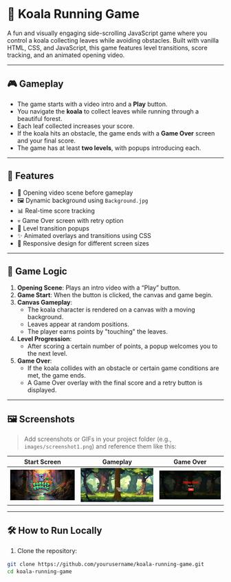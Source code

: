 # 🐨 Koala Running Game

A fun and visually engaging side-scrolling JavaScript game where you control a koala collecting leaves while avoiding obstacles. Built with vanilla HTML, CSS, and JavaScript, this game features level transitions, score tracking, and an animated opening video.

---

## 🎮 Gameplay

- The game starts with a video intro and a **Play** button.
- You navigate the **koala** to collect leaves while running through a beautiful forest.
- Each leaf collected increases your score.
- If the koala hits an obstacle, the game ends with a **Game Over** screen and your final score.
- The game has at least **two levels**, with popups introducing each.

---

## 🚀 Features

- 🎥 Opening video scene before gameplay
- 🖼️ Dynamic background using `Background.jpg`
- 📊 Real-time score tracking
- 💀 Game Over screen with retry option
- 🎉 Level transition popups
- ✨ Animated overlays and transitions using CSS
- 📱 Responsive design for different screen sizes

---

## 🧠 Game Logic

1. **Opening Scene**: Plays an intro video with a “Play” button.
2. **Game Start**: When the button is clicked, the canvas and game begin.
3. **Canvas Gameplay**:
   - The koala character is rendered on a canvas with a moving background.
   - Leaves appear at random positions.
   - The player earns points by "touching" the leaves.
4. **Level Progression**:
   - After scoring a certain number of points, a popup welcomes you to the next level.
5. **Game Over**:
   - If the koala collides with an obstacle or certain game conditions are met, the game ends.
   - A Game Over overlay with the final score and a retry button is displayed.

---

## 🖼️ Screenshots

> Add screenshots or GIFs in your project folder (e.g., `images/screenshot1.png`) and reference them like this:

| Start Screen | Gameplay | Game Over |
|-------------|----------|------------|
| ![Start](images/WelcomePage.jpg) | ![Gameplay](images/Game.jpg) | ![Game Over](images/GameOver.jpg) |

---

## 🛠️ How to Run Locally

1. Clone the repository:

```bash
git clone https://github.com/yourusername/koala-running-game.git
cd koala-running-game
